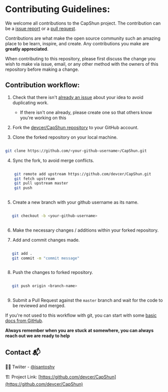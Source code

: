 # Contributing Guidelines:

We welcome all contributions to the CapShun project. The contribution can be a [issue report](https://github.com/devcer/CapShun/issues) 
or a [pull request](https://github.com/devcer/CapShun/pulls).

Contributions are what make the open source community such an amazing place to be learn, inspire, and create. Any contributions you make are **greatly appreciated**.

When contributing to this repository, please first discuss the change you wish to make via issue, 
email, or any other method with the owners of this repository before making a change.

## Contribution workflow:


1. Check that there isn't [already an issue](https://github.com/devcer/CapShun/issues) about your idea to avoid duplicating work.
    * If there isn't one already, please create one so that others know you're working on this

2. Fork the [devcer/CapShun repository](https://github.com/devcer/CapShun) to your GitHub account.

3. Clone the forked repository on your local machine.

 ```bash
 
 git clone https://github.com/<your-github-username>/CapShun.git
 
 ```
4. Sync the fork, to avoid merge conflicts. 

```bash

    git remote add upstream https://github.com/devcer/CapShun.git
    git fetch upstream
    git pull upstream master
    git push
    
```

5. Create a new branch with your github username as its name.

 ```bash
 
    git checkout -b <your-github-username>
    
 ```

6. Make the necessary changes / additions within your forked repository.

7. Add and commit changes made.

 ```bash
 
    git add .
    git commit -m "commit message"
    
 ```
8. Push the changes to forked repository.

 ```bash
 
    git push origin <branch-name>
    
 ```

9. Submit a Pull Request against the `master` branch and wait for the code to be reviewed and merged.

If you're not used to this workflow with git, you can start with some [basic docs from GitHub](https://help.github.com/articles/fork-a-repo/).

**Always remember when you are stuck at somewhere, you can always reach out we are ready to help**

## Contact 📬️

👨‍💻️ Twiiter - [@isantoshv](https://twitter.com/isantoshv)

🏗️ Project Link: [https://github.com/devcer/CapShun](https://github.com/devcer/CapShun)



[issues-shield]: https://img.shields.io/github/issues/devcer/repo.svg?style=flat-square
[issues-url]: https://github.com/devcer/repo/issues


